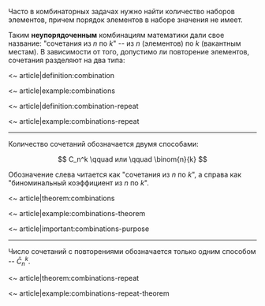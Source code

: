 Часто в комбинаторных задачах нужно найти количество наборов элементов, причем порядок элементов в наборе значения не имеет.

Таким **неупорядоченным** комбинациям математики дали свое название: "сочетания из $n$ по $k$" -- из $n$ (элементов) по $k$ (вакантным местам).
В зависимости от того, допустимо ли повторение элементов, сочетания разделяют на два типа:

<~ article|definition:combination

<~ article|example:combinations

<~ article|definition:combination-repeat

<~ article|example:combinations-repeat

---

Количество сочетаний обозначается двумя способами:

$$ C_n^k \qquad или \qquad \binom{n}{k} $$

Обозначение слева читается как "сочетания из $n$ по $k$", а справа как "биноминальный коэффициент из $n$ по $k$".

<~ article|theorem:combinations

<~ article|example:combinations-theorem

<~ article|important:combinations-purpose

---

Число сочетаний с повторениями обозначается только одним способом -- $\bar{C}_n^k$.

<~ article|theorem:combinations-repeat

<~ article|example:combinations-repeat-theorem